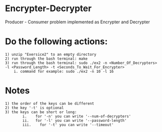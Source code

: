 # Encrypter-Decrypter
Producer - Consumer problem implemented as Encrypter and Decrypter

# Do the following actions:
	1) unzip "Exersice2" to an empty directory
	2) run through the bash terminal: make
  	3) run through the bash terminal: sudo ./ex2 -n <Number_Of_Decrypters> -l <Password_Length> -t <Seconds_To_Wait_For_Encrypter>
		i. command for example: sudo ./ex2 -n 10 -l 16
    
# Notes
	1) the order of the keys can be different
	2) the key '-t' is optional
	3) the keys can be short or long:
			i.	  for '-n' you can write '--num-of-decrypters'
			ii.	  for '-l' you can write '--password-length'
			iii.	for '-t' you can write '--timeout'
